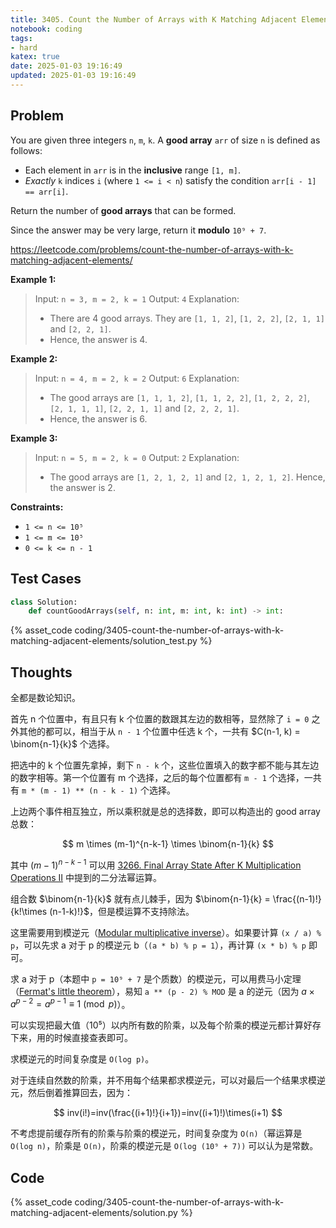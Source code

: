 ```yaml
---
title: 3405. Count the Number of Arrays with K Matching Adjacent Elements
notebook: coding
tags:
- hard
katex: true
date: 2025-01-03 19:16:49
updated: 2025-01-03 19:16:49
---
```

## Problem

You are given three integers `n`, `m`, `k`. A **good array** `arr` of size `n` is defined as follows:

- Each element in `arr` is in the **inclusive** range `[1, m]`.
- _Exactly_ `k` indices `i` (where `1 <= i < n`) satisfy the condition `arr[i - 1] == arr[i]`.

Return the number of **good arrays** that can be formed.

Since the answer may be very large, return it **modulo** `10⁹ + 7`.

<https://leetcode.com/problems/count-the-number-of-arrays-with-k-matching-adjacent-elements/>

**Example 1:**

> Input: `n = 3, m = 2, k = 1`
> Output: `4`
> Explanation:
>
> - There are 4 good arrays. They are `[1, 1, 2]`, `[1, 2, 2]`, `[2, 1, 1]` and `[2, 2, 1]`.
> - Hence, the answer is 4.

**Example 2:**

> Input: `n = 4, m = 2, k = 2`
> Output: `6`
> Explanation:
>
> - The good arrays are `[1, 1, 1, 2]`, `[1, 1, 2, 2]`, `[1, 2, 2, 2]`, `[2, 1, 1, 1]`, `[2, 2, 1, 1]` and `[2, 2, 2, 1]`.
> - Hence, the answer is 6.

**Example 3:**

> Input: `n = 5, m = 2, k = 0`
> Output: `2`
> Explanation:
>
> - The good arrays are `[1, 2, 1, 2, 1]` and `[2, 1, 2, 1, 2]`. Hence, the answer is 2.

**Constraints:**

- `1 <= n <= 10⁵`
- `1 <= m <= 10⁵`
- `0 <= k <= n - 1`

## Test Cases

``` python
class Solution:
    def countGoodArrays(self, n: int, m: int, k: int) -> int:
```

{% asset_code coding/3405-count-the-number-of-arrays-with-k-matching-adjacent-elements/solution_test.py %}

## Thoughts

全都是数论知识。

首先 n 个位置中，有且只有 k 个位置的数跟其左边的数相等，显然除了 `i = 0` 之外其他的都可以，相当于从 `n - 1` 个位置中任选 k 个，一共有 $C(n-1, k) = \binom{n-1}{k}$ 个选择。

把选中的 k 个位置先拿掉，剩下 `n - k` 个，这些位置填入的数字都不能与其左边的数字相等。第一个位置有 m 个选择，之后的每个位置都有 `m - 1` 个选择，一共有 `m * (m - 1) ** (n - k - 1)` 个选择。

上边两个事件相互独立，所以乘积就是总的选择数，即可以构造出的 good array 总数：

$$
m \times (m-1)^{n-k-1} \times \binom{n-1}{k}
$$

其中 $(m-1)^{n-k-1}$ 可以用 [3266. Final Array State After K Multiplication Operations II](3266-final-array-state-after-k-multiplication-operations-ii) 中提到的二分法幂运算。

组合数 $\binom{n-1}{k}$ 就有点儿棘手，因为 $\binom{n-1}{k} = \frac{(n-1)!}{k!\times (n-1-k)!}$，但是模运算不支持除法。

这里需要用到模逆元（[Modular multiplicative inverse](https://en.wikipedia.org/wiki/Modular_multiplicative_inverse)）。如果要计算 `(x / a) % p`，可以先求 a 对于 p 的模逆元 b（`(a * b) % p = 1`），再计算 `(x * b) % p` 即可。

求 a 对于 p（本题中 `p = 10⁹ + 7` 是个质数）的模逆元，可以用费马小定理（[Fermat's little theorem](https://en.wikipedia.org/wiki/Fermat%27s_little_theorem)），易知 `a ** (p - 2) % MOD` 是 a 的逆元（因为 $a\times a^{p-2} = a^{p-1}\equiv 1\pmod{p}$）。

可以实现把最大值（10⁵）以内所有数的阶乘，以及每个阶乘的模逆元都计算好存下来，用的时候直接查表即可。

求模逆元的时间复杂度是 `O(log p)`。

对于连续自然数的阶乘，并不用每个结果都求模逆元，可以对最后一个结果求模逆元，然后倒着推算回去，因为：

$$
inv(i!)=inv(\frac{(i+1)!}{i+1})=inv((i+1)!)\times(i+1)
$$

不考虑提前缓存所有的阶乘与阶乘的模逆元，时间复杂度为 `O(n)`（幂运算是 `O(log n)`，阶乘是 `O(n)`，阶乘的模逆元是 `O(log (10⁹ + 7))` 可以认为是常数。

## Code

{% asset_code coding/3405-count-the-number-of-arrays-with-k-matching-adjacent-elements/solution.py %}
